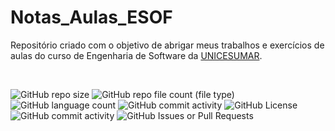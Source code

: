 # Notas_Aulas_ESOF
Repositório criado com o objetivo de abrigar meus trabalhos e exercícios de aulas do curso de Engenharia de Software da [UNICESUMAR](https://www.unicesumar.edu.br/).

<br />

![GitHub repo size](https://img.shields.io/github/repo-size/rcDeveloping/Notas_Aulas_ESOF)
![GitHub repo file count (file type)](https://img.shields.io/github/directory-file-count/rcDeveloping/Notas_Aulas_ESOF)
![GitHub language count](https://img.shields.io/github/languages/count/rcDeveloping/Notas_Aulas_ESOF)
![GitHub commit activity](https://img.shields.io/github/commit-activity/t/rcDeveloping/Notas_Aulas_ESOF)
![GitHub License](https://img.shields.io/github/license/rcDeveloping/Notas_Aulas_ESOF)
![GitHub commit activity](https://img.shields.io/github/commit-activity/m/rcDeveloping/Notas_Aulas_ESOF)
![GitHub Issues or Pull Requests](https://img.shields.io/github/issues-pr-closed/robson-cruz/Notas_Aulas_ESOF)
